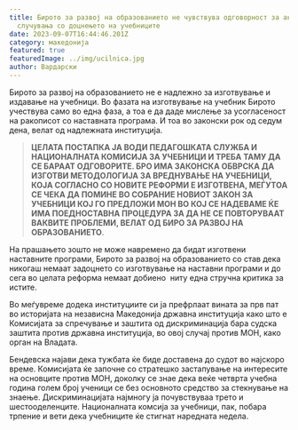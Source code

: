 ```yaml
---
title: Бирото за развој на образованието не чувствува одговорност за актуелните
  случувања со доцнењето на учебниците
date: 2023-09-07T16:44:46.201Z
category: македонија
featured: true
featuredImage: ../img/ucilnica.jpg
author: Вардарски
---
```

<!--StartFragment-->

Бирото за развој на образованието не е надлежно за изготвување и издавање на учебници. Во фазата на изготвување на учебник Бирото учествува само во една фаза, а тоа е да даде мислење за усогласеност на ракописот со наставната програма. И тоа во законски рок од седум дена, велат од надлежната институција.

> **ЦЕЛАТА ПОСТАПКА ЈА ВОДИ ПЕДАГОШКАТА СЛУЖБА И НАЦИОНАЛНАТА КОМИСИЈА ЗА УЧЕБНИЦИ И ТРЕБА ТАМУ ДА СЕ БАРААТ ОДГОВОРИТЕ. БРО ИМА ЗАКОНСКА ОБВРСКА ДА ИЗГОТВИ МЕТОДОЛОГИЈА ЗА ВРЕДНУВАЊЕ НА УЧЕБНИЦИ, КОЈА СОГЛАСНО СО НОВИТЕ РЕФОРМИ Е ИЗГОТВЕНА, МЕЃУТОА СЕ ЧЕКА ДА ПОМИНЕ ВО СОБРАНИЕ НОВИОТ ЗАКОН ЗА УЧЕБНИЦИ КОЈ ГО ПРЕДЛОЖИ МОН ВО КОЈ СЕ НАДЕВАМЕ ЌЕ ИМА ПОЕДНОСТАВНА ПРОЦЕДУРА ЗА ДА НЕ СЕ ПОВТОРУВААТ ВАКВИТЕ ПРОБЛЕМИ, ВЕЛАТ ОД БИРО ЗА РАЗВОЈ НА ОБРАЗОВАНИЕТО**.

На прашањето зошто не може навремено да бидат изготвени наставните програми, Бирото за развој на образованието со став дека никогаш немаат задоцнето со изготвување на наставни програми и до сега во целата реформа немаат добиено  ниту една стручна критика за истите.

Во меѓувреме додека институциите си ја префрлаат вината за прв пат во историјата на независна Македонија државна институција како што е Комисијата за спречување и заштита од дискриминација бара судска заштита против државна институција, во овој случај против МОН, како орган на Владата.

Бендевска најави дека тужбата ќе биде доставена до судот во најскоро време. Комисијата ќе започне со стратешко застапување на интересите на основците против МОН, доколку се знае дека веќе четврта учебна година голем број ученици се без основното средство за стекнување на знаење. Дискриминацијата најмногу ја почувствуваа трето и шестооделенците. Националната комсија за учебници, пак, побара трпение и вети дека учебниците ќе стигнат наредната недела.

<!--EndFragment-->